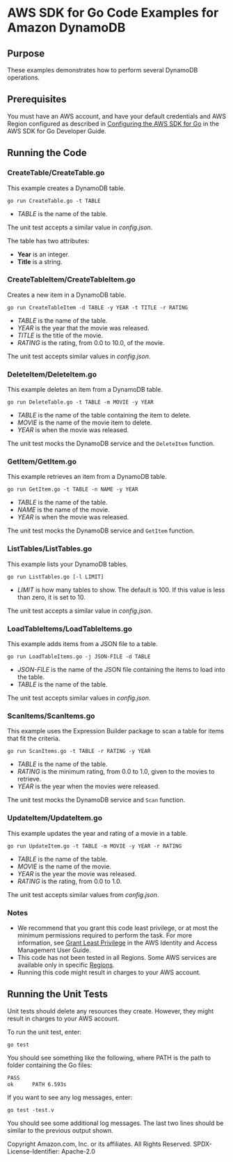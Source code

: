 # AWS SDK for Go Code Examples for Amazon DynamoDB

## Purpose

These examples demonstrates how to perform several DynamoDB operations.

## Prerequisites

You must have an AWS account, and have your default credentials and AWS Region
configured as described in
[Configuring the AWS SDK for Go](https://docs.aws.amazon.com/sdk-for-go/v1/developer-guide/configuring-sdk.html)
in the AWS SDK for Go Developer Guide.

## Running the Code

### CreateTable/CreateTable.go

This example creates a DynamoDB table.

`go run CreateTable.go -t TABLE`

- _TABLE_ is the name of the table.

The unit test accepts a similar value in _config.json_.

The table has two attributes:

- **Year** is an integer.
- **Title** is a string.

### CreateTableItem/CreateTableItem.go

Creates a new item in a DynamoDB table.

`go run CreateTableItem -d TABLE -y YEAR -t TITLE -r RATING`

- _TABLE_ is the name of the table.
- _YEAR_ is the year that the movie was released.
- _TITLE_ is the title of the movie.
- _RATING_ is the rating, from 0.0 to 10.0, of the movie.

The unit test accepts similar values in _config.json_.

### DeleteItem/DeleteItem.go

This example deletes an item from a DynamoDB table.

`go run DeleteTable.go -t TABLE -m MOVIE -y YEAR`

- _TABLE_ is the name of the table containing the item to delete.
- _MOVIE_ is the name of the movie item to delete.
- _YEAR_ is when the movie was released.

The unit test mocks the DynamoDB service and the `DeleteItem` function.

### GetItem/GetItem.go

This example retrieves an item from a DynamoDB table.

`go run GetItem.go -t TABLE -n NAME -y YEAR`

- _TABLE_ is the name of the table.
- _NAME_ is the name of the movie.
- _YEAR_ is when the movie was released.

The unit test mocks the DynamoDB service and `GetItem` function.

### ListTables/ListTables.go

This example lists your DynamoDB tables.

`go run ListTables.go [-l LIMIT]`

- _LIMIT_ is how many tables to show.
  The default is 100.
  If this value is less than zero,
  it is set to 10.

The unit test accepts a similar value in _config.json_.

### LoadTableItems/LoadTableItems.go

This example adds items from a JSON file to a table.

`go run LoadTableItems.go -j JSON-FILE -d TABLE`

- _JSON-FILE_ is the name of the JSON file containing the items to load into the table.
- _TABLE_ is the name of the table.

The unit test accepts similar values in _config.json_.

### ScanItems/ScanItems.go

This example uses the Expression Builder package to scan a table for items that fit the criteria.

`go run ScanItems.go -t TABLE -r RATING -y YEAR`

- _TABLE_ is the name of the table.
- _RATING_ is the minimum rating, from 0.0 to 1.0, given to the movies to retrieve.
- _YEAR_ is the year when the movies were released.

The unit test mocks the DynamoDB service and `Scan` function.

### UpdateItem/UpdateItem.go

This example updates the year and rating of a movie in a table.

`go run UpdateItem.go -t TABLE -m MOVIE -y YEAR -r RATING`

- _TABLE_ is the name of the table.
- _MOVIE_ is the name of the movie.
- _YEAR_ is the year the movie was released.
- _RATING_ is the rating, from 0.0 to 1.0.

The unit test accepts similar values from _config.json_.

### Notes

- We recommend that you grant this code least privilege,
  or at most the minimum permissions required to perform the task.
  For more information, see
  [Grant Least Privilege](https://docs.aws.amazon.com/IAM/latest/UserGuide/best-practices.html#grant-least-privilege)
  in the AWS Identity and Access Management User Guide.
- This code has not been tested in all Regions.
  Some AWS services are available only in specific
  [Regions](https://aws.amazon.com/about-aws/global-infrastructure/regional-product-services).
- Running this code might result in charges to your AWS account.

## Running the Unit Tests

Unit tests should delete any resources they create.
However, they might result in charges to your
AWS account.

To run the unit test, enter:

`go test`

You should see something like the following,
where PATH is the path to folder containing the Go files:

```sh
PASS
ok      PATH 6.593s
```

If you want to see any log messages, enter:

`go test -test.v`

You should see some additional log messages.
The last two lines should be similar to the previous output shown.

Copyright Amazon.com, Inc. or its affiliates. All Rights Reserved. SPDX-License-Identifier: Apache-2.0
